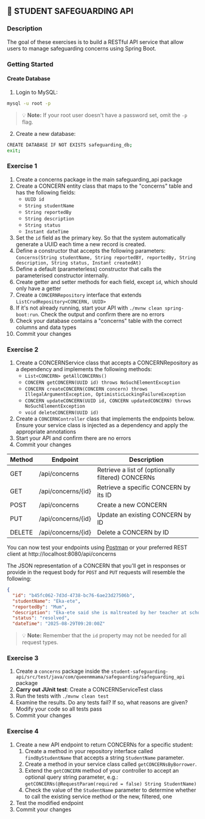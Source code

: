 ## :pushpin: STUDENT SAFEGUARDING API

### Description

The goal of these exercises is to build a RESTful API service that allow users to manage safeguarding concerns using Spring Boot.

### Getting Started

#### Create Database
1. Login to MySQL:

```sh
mysql -u root -p
```
> :bulb: **Note:** If your root user doesn't have a password set, omit the `-p` flag.

2. Create a new database:

```sh
CREATE DATABASE IF NOT EXISTS safeguarding_db;
exit;
```

### Exercise 1

1. Create a concerns package in the main safeguarding_api package
2. Create a CONCERN entity class that maps to the "concerns" table  and has the following fields:
    - `UUID id`
    - `String studentName`
    - `String reportedBy`
    - `String description`
    - `String status`
    - `Instant dateTime`
3. Set the `id` field as the primary key. So that the system automatically generate a UUID each time a new record is created.
4. Define a constructor that accepts the following parameters: `Concerns(String studentName, String reportedBY, reportedBy, String description, String status, Instant createdAt)`
5. Define a default (parameterless) constructor that calls the parameterised constructor internally.
6. Create getter and setter methods for each field, except `id`, which should only have a getter
7. Create a `CONCERNRepository` interface that extends `ListCrudRepository<CONCERN, UUID>`
8. If it's not already running, start your API with `./mvnw clean spring-boot:run`. Check the output and confirm there are no errors
9. Check your database contains a "concerns" table with the correct columns and data types
10. Commit your changes

### Exercise 2

1. Create a CONCERNService class that accepts a CONCERNRepository as a dependency and implements the following methods:
    - `List<CONCERN> getAllCONCERNs()`
    - `CONCERN getCONCERN(UUID id) throws NoSuchElementException`
    - `CONCERN createCONCERN(CONCERN concern) throws IllegalArgumentException, OptimisticLockingFailureException`
    - `CONCERN updateCONCERN(UUID id, CONCERN updatedCONCERN) throws NoSuchElementException`
    - `void deleteCONCERN(UUID id)`
2. Create a `CONCERNController` class that implements the endpoints below. Ensure your service class is injected as a dependency and apply the appropriate annotations
3. Start your API and confirm there are no errors
4. Commit your changes

| Method | Endpoint | Description |
| --- | --- | --- |
| GET | /api/concerns | Retrieve a list of (optionally filtered) CONCERNs |
| GET | /api/concerns/{id} | Retrieve a specific CONCERN by its ID |
| POST | /api/concerns | Create a new CONCERN |
| PUT | /api/concerns/{id} | Update an existing CONCERN by ID |
| DELETE | /api/concerns/{id} | Delete a CONCERN by ID |

You can now test your endpoints using [Postman](https://www.postman.com) or your preferred REST client at http://localhost:8080/api/concerns

The JSON representation of a CONCERN that you'll get in responses or provide in the request body for `POST` and `PUT` requests will resemble the following:

```json
{
  "id": "b45fc062-7d3d-4738-bc76-6ae23d27506b",
  "studentName": "Eka-ete",
  "reportedBy": "Mum",
  "description": "Eka-ete said she is maltreated by her teacher at school.",
  "status": "resolved",
  "dateTime": "2025-08-29T09:20:00Z"
```

> :bulb: **Note:** Remember that the `id` property may not be needed for all request types.

### Exercise 3

1. Create a `concerns` package inside the `student-safeguarding-api/src/test/java/com/queenmmama/safeguarding/safeguarding_api` package
2.  **Carry out JUnit test**: Create a CONCERNServiceTest class
3. Run the tests with `./mvnw clean test`
4. Examine the results. Do any tests fail? If so, what reasons are given? Modify your code so all tests pass
5. Commit your changes

### Exercise 4

1. Create a new API endpoint to return CONCERNs for a specific student:
   1. Create a method in your repository interface called `findByStudentName` that accepts a string `StudentName` parameter.
   2. Create a method in your service class called `getCONCERNsByBorrower`.
   3. Extend the `getCONCERN` method of your controller to accept an optional query string parameter, e.g.: `getCONCERNs(@RequestParam(required = false) String StudentName)`
   4. Check the value of the `StudentName` parameter to determine whether to call the existing service method or the new, filtered, one
2. Test the modified endpoint
3. Commit your changes
